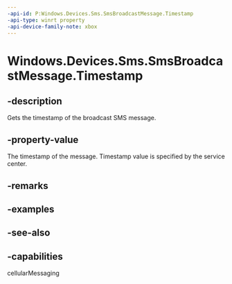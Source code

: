 ```yaml
---
-api-id: P:Windows.Devices.Sms.SmsBroadcastMessage.Timestamp
-api-type: winrt property
-api-device-family-note: xbox
---
```


<!-- Property syntax
public Windows.Foundation.DateTime Timestamp { get; }
-->

# Windows.Devices.Sms.SmsBroadcastMessage.Timestamp

## -description
Gets the timestamp of the broadcast SMS message.

## -property-value
The timestamp of the message. Timestamp value is specified by the service center.

## -remarks

## -examples

## -see-also


## -capabilities
cellularMessaging
